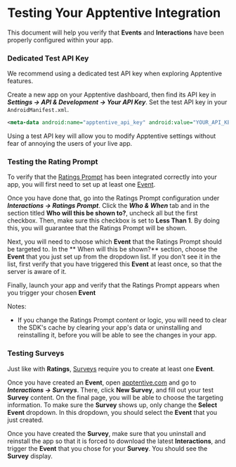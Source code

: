 # Testing Your Apptentive Integration

This document will help you verify that **Events** and **Interactions** have been properly configured within your app.

### Dedicated Test API Key

We recommend using a dedicated test API key when exploring Apptentive features.

Create a new app on your Apptentive dashboard, then find its API key in **_Settings -> API & Development -> Your API Key_**. Set the test API key in your `AndroidManifest.xml`.

```xml
<meta-data android:name="apptentive_api_key" android:value="YOUR_API_KEY_GOES_HERE"/>
```

Using a test API key will allow you to modify Apptentive settings without fear of annoying the users of your live app.

### Testing the Rating Prompt

To verify that the [Ratings Prompt](http://www.apptentive.com/docs/android/features/#ratings-prompt) has been integrated correctly into your app, you will first need to set up at least one [Event](http://www.apptentive.com/docs/android/integration/#adding-events).

Once you have done that, go into the Ratings Prompt configuration under **_Interactions -> Ratings Prompt_**. Click the **_Who & When_** tab and in the section titled **Who will this be shown to?**, uncheck all but the first checkbox. Then, make sure this checkbox is set to **Less Than 1**. By doing this, you will guarantee that the Ratings Prompt will be shown.

Next, you will need to choose which **Event** that the Ratings Prompt should be targeted to. In the ** When will this be shown?** section, choose the **Event** that you just set up from the dropdown list. If you don't see it in the list, first verify that you have triggered this **Event** at least once, so that the server is aware of it.

Finally, launch your app and verify that the Ratings Prompt appears when you trigger your chosen **Event**

Notes:
* If you change the Ratings Prompt content or logic, you will need to clear the SDK's cache by clearing your app's data or uninstalling and reinstalling it, before you will be able to see the changes in your app.

### Testing Surveys

Just like with **Ratings**, [Surveys](http://www.apptentive.com/docs/android/features/#surveys) require you to create at least one **Event**.

Once you have created an **Event**, open [apptentive.com](https://be.apptentive.com) and go to **_Interactions -> Surveys_**. There, click **New Survey**, and fill out your test **Survey** content. On the final page, you will be able to choose the targeting information. To make sure the **Survey** shows up, only change the **Select Event** dropdown. In this dropdown, you should select the **Event** that you just created.

Once you have created the **Survey**, make sure that you uninstall and reinstall the app so that it is forced to download the latest **Interactions**, and trigger the **Event** that you chose for your **Survey**. You should see the **Survey** display.
